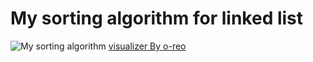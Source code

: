 # My sorting algorithm for linked list
![My sorting algorithm](https://github.com/NeverBackPing/push_swap/blob/main/readme/push_swap.gif)
[visualizer By o-reo](https://github.com/o-reo/push_swap_visualizer)
